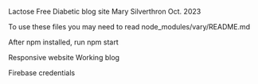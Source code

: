 Lactose Free Diabetic blog site
Mary Silverthron Oct. 2023

To use these files you may need to read
node_modules/vary/README.md 

After npm installed, run npm start

Responsive website
Working blog


Firebase credentials

<script type="module">
  // Import the functions you need from the SDKs you need
  import { initializeApp } from "https://www.gstatic.com/firebasejs/10.6.0/firebase-app.js";
  // TODO: Add SDKs for Firebase products that you want to use
  // https://firebase.google.com/docs/web/setup#available-libraries

  // Your web app's Firebase configuration
  const firebaseConfig = {
    apiKey: "AIzaSyAVeIoaloOytnCCRTu37P_J2WjKdRh2z9E",
    authDomain: "lfdblog-35336.firebaseapp.com",
    projectId: "lfdblog-35336",
    storageBucket: "lfdblog-35336.appspot.com",
    messagingSenderId: "1007302521671",
    appId: "1:1007302521671:web:451e2be12527c980259262"
  };

  // Initialize Firebase
  const app = initializeApp(firebaseConfig);
</script>


  

